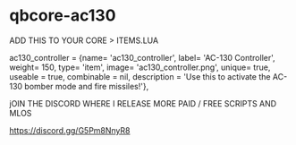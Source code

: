 # qbcore-ac130

ADD THIS TO YOUR CORE > ITEMS.LUA 

ac130_controller    = {name= 'ac130_controller', label= 'AC-130 Controller', weight= 150, type= 'item', image= 'ac130_controller.png', unique= true, useable = true, combinable = nil,  description = 'Use this to activate the AC-130 bomber mode and fire missiles!'},



jOIN THE DISCORD WHERE I RELEASE MORE PAID / FREE SCRIPTS AND MLOS  

https://discord.gg/G5Pm8NnyR8
